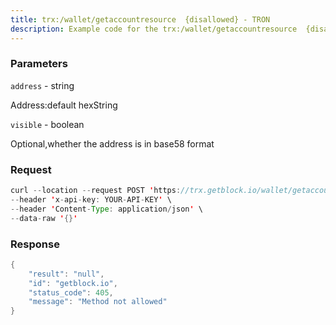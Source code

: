 ```yaml
---
title: trx:/wallet/getaccountresource  {disallowed} - TRON
description: Example code for the trx:/wallet/getaccountresource  {disallowed} rest method. Сomplete guide on how to use trx:/wallet/getaccountresource  {disallowed} rest in GetBlock.io Web3 documentation.
---
```


### Parameters


`address` - string

Address:default hexString

`visible` - boolean

Optional,whether the address is in base58 format

### Request

``` java
curl --location --request POST 'https://trx.getblock.io/wallet/getaccountresource' \
--header 'x-api-key: YOUR-API-KEY' \
--header 'Content-Type: application/json' \
--data-raw '{}'
```

###  Response

``` java
{
    "result": "null",
    "id": "getblock.io",
    "status_code": 405,
    "message": "Method not allowed"
}
```

